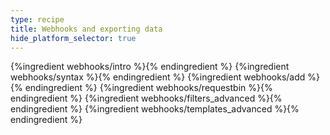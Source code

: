 ```yaml
---
type: recipe
title: Webhooks and exporting data
hide_platform_selector: true
---
```


{%ingredient webhooks/intro %}{% endingredient %}
{%ingredient webhooks/syntax %}{% endingredient %}
{%ingredient webhooks/add %}{% endingredient %}
{%ingredient webhooks/requestbin %}{% endingredient %}
{%ingredient webhooks/filters_advanced %}{% endingredient %}
{%ingredient webhooks/templates_advanced %}{% endingredient %}